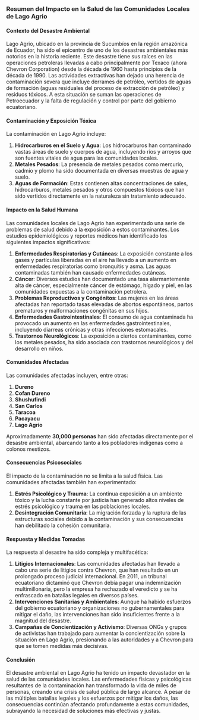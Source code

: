 ### Resumen del Impacto en la Salud de las Comunidades Locales de Lago Agrio

#### Contexto del Desastre Ambiental
Lago Agrio, ubicado en la provincia de Sucumbíos en la región amazónica de Ecuador, ha sido el epicentro de uno de los desastres ambientales más notorios en la historia reciente. Este desastre tiene sus raíces en las operaciones petroleras llevadas a cabo principalmente por Texaco (ahora Chevron Corporation) desde la década de 1960 hasta principios de la década de 1990. Las actividades extractivas han dejado una herencia de contaminación severa que incluye derrames de petróleo, vertidos de aguas de formación (aguas residuales del proceso de extracción de petróleo) y residuos tóxicos. A esta situación se suman las operaciones de Petroecuador y la falta de regulación y control por parte del gobierno ecuatoriano.

#### Contaminación y Exposición Tóxica
La contaminación en Lago Agrio incluye:

1. **Hidrocarburos en el Suelo y Agua**: Los hidrocarburos han contaminado vastas áreas de suelo y cuerpos de agua, incluyendo ríos y arroyos que son fuentes vitales de agua para las comunidades locales.
2. **Metales Pesados**: La presencia de metales pesados como mercurio, cadmio y plomo ha sido documentada en diversas muestras de agua y suelo.
3. **Aguas de Formación**: Estas contienen altas concentraciones de sales, hidrocarburos, metales pesados y otros compuestos tóxicos que han sido vertidos directamente en la naturaleza sin tratamiento adecuado.

#### Impacto en la Salud Humana
Las comunidades locales de Lago Agrio han experimentado una serie de problemas de salud debido a la exposición a estos contaminantes. Los estudios epidemiológicos y reportes médicos han identificado los siguientes impactos significativos:

1. **Enfermedades Respiratorias y Cutáneas**: La exposición constante a los gases y partículas liberadas en el aire ha llevado a un aumento en enfermedades respiratorias como bronquitis y asma. Las aguas contaminadas también han causado enfermedades cutáneas.
2. **Cáncer**: Diversos estudios han documentado una tasa alarmantemente alta de cáncer, especialmente cáncer de estómago, hígado y piel, en las comunidades expuestas a la contaminación petrolera.
3. **Problemas Reproductivos y Congénitos**: Las mujeres en las áreas afectadas han reportado tasas elevadas de abortos espontáneos, partos prematuros y malformaciones congénitas en sus hijos.
4. **Enfermedades Gastrointestinales**: El consumo de agua contaminada ha provocado un aumento en las enfermedades gastrointestinales, incluyendo diarreas crónicas y otras infecciones estomacales.
5. **Trastornos Neurológicos**: La exposición a ciertos contaminantes, como los metales pesados, ha sido asociada con trastornos neurológicos y del desarrollo en niños.

#### Comunidades Afectadas
Las comunidades afectadas incluyen, entre otras:

1. **Dureno**
2. **Cofan Dureno**
3. **Shushufindi**
4. **San Carlos**
5. **Taracoa**
6. **Pacayacu**
7. **Lago Agrio**

Aproximadamente **30,000 personas** han sido afectadas directamente por el desastre ambiental, abarcando tanto a los pobladores indígenas como a colonos mestizos.

#### Consecuencias Psicosociales
El impacto de la contaminación no se limita a la salud física. Las comunidades afectadas también han experimentado:

1. **Estrés Psicológico y Trauma**: La continua exposición a un ambiente tóxico y la lucha constante por justicia han generado altos niveles de estrés psicológico y trauma en las poblaciones locales.
2. **Desintegración Comunitaria**: La migración forzada y la ruptura de las estructuras sociales debido a la contaminación y sus consecuencias han debilitado la cohesión comunitaria.

#### Respuesta y Medidas Tomadas
La respuesta al desastre ha sido compleja y multifacética:

1. **Litigios Internacionales**: Las comunidades afectadas han llevado a cabo una serie de litigios contra Chevron, que han resultado en un prolongado proceso judicial internacional. En 2011, un tribunal ecuatoriano dictaminó que Chevron debía pagar una indemnización multimillonaria, pero la empresa ha rechazado el veredicto y se ha enfrascado en batallas legales en diversos países.
2. **Intervenciones Sanitarias y Ambientales**: Aunque ha habido esfuerzos del gobierno ecuatoriano y organizaciones no gubernamentales para mitigar el daño, las intervenciones han sido insuficientes frente a la magnitud del desastre.
3. **Campañas de Concientización y Activismo**: Diversas ONGs y grupos de activistas han trabajado para aumentar la concientización sobre la situación en Lago Agrio, presionando a las autoridades y a Chevron para que se tomen medidas más decisivas.

#### Conclusión
El desastre ambiental en Lago Agrio ha tenido un impacto devastador en la salud de las comunidades locales. Las enfermedades físicas y psicológicas resultantes de la contaminación han transformado la vida de miles de personas, creando una crisis de salud pública de largo alcance. A pesar de las múltiples batallas legales y los esfuerzos por mitigar los daños, las consecuencias continúan afectando profundamente a estas comunidades, subrayando la necesidad de soluciones más efectivas y justas.